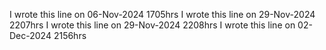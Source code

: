 I wrote this line on 06-Nov-2024 1705hrs
I wrote this line on 29-Nov-2024 2207hrs
I wrote this line on 29-Nov-2024 2208hrs
I wrote this line on 02-Dec-2024 2156hrs
